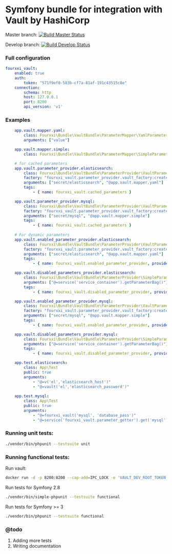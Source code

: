 # Symfony bundle for integration with Vault by HashiCorp 

Master branch: [![Build Master Status](https://travis-ci.org/4xxi/vault-bundle.svg?branch=master)](https://travis-ci.org/4xxi/vault-bundle)

Develop branch: [![Build Develop Status](https://travis-ci.org/4xxi/vault-bundle.svg?branch=develop)](https://travis-ci.org/4xxi/vault-bundle)

### Full configuration
```yaml
fourxxi_vault:
    enabled: true
    auth:
        token: "571f9ef0-583b-cf7a-81af-191c43515c8e"
    connection:
        schema: http
        host: 127.0.0.1
        port: 8200
        api_version: 'v1'
```

### Examples
```yaml
    app.vault.mapper.yaml:
        class: Fourxxi\Bundle\VaultBundle\ParameterMapper\YamlParameterMapper
        arguments: ["value"]

    app.vault.mapper.simple:
        class: Fourxxi\Bundle\VaultBundle\ParameterMapper\SimpleParameterMapper

    # for cached parameters
    app.vault.parameter_provider.elasticsearch:
        class: Fourxxi\Bundle\VaultBundle\ParameterProvider\VaultParameterProvider
        factory: "fourxxi_vault.parameter_provider.vault_factory:create"
        arguments: ["secret/elasticsearch", "@app.vault.mapper.yaml"]
        tags:
            - { name: fourxxi_vault.cached_parameters }

    app.vault.parameter_provider.mysql:
        class: Fourxxi\Bundle\VaultBundle\ParameterProvider\VaultParameterProvider
        factory: "fourxxi_vault.parameter_provider.vault_factory:create"
        arguments: ["secret/mysql", "@app.vault.mapper.simple"]
        tags:
            - { name: fourxxi_vault.cached_parameters }
    
    # For dynamic parameters
    app.vault.enabled_parameter_provider.elasticsearch:
        class: Fourxxi\Bundle\VaultBundle\ParameterProvider\VaultParameterProvider
        factory: "fourxxi_vault.parameter_provider.vault_factory:create"
        arguments: ["secret/elasticsearch", "@app.vault.mapper.yaml"]
        tags:
            - { name: fourxxi_vault.enabled_parameter_provider, provider_name: 'el' }

    app.vault.disabled_parameters_provider.elasticsearch:
        class: Fourxxi\Bundle\VaultBundle\ParameterProvider\SimpleParameterProvider
        arguments: ["@=service('service_container').getParameterBag()"]
        tags:
            - { name: fourxxi_vault.disabled_parameter_provider, provider_name: 'el' }

    app.vault.enabled_parameter_provider.mysql:
        class: Fourxxi\Bundle\VaultBundle\ParameterProvider\VaultParameterProvider
        factory: "fourxxi_vault.parameter_provider.vault_factory:create"
        arguments: ["secret/mysql", "@app.vault.mapper.simple"]
        tags:
            - { name: fourxxi_vault.enabled_parameter_provider, provider_name: 'mysql' }

    app.vault.disabled_parameters_provider.mysql:
        class: Fourxxi\Bundle\VaultBundle\ParameterProvider\SimpleParameterProvider
        arguments: ["@=service('service_container').getParameterBag()"]
        tags:
            - { name: fourxxi_vault.disabled_parameter_provider, provider_name: 'mysql' }

    app.test.elasticsearch:
        class: App\Test
        public: true
        arguments:
            - "@=v('el','elasticsearch_host')"
            - "@=vault('el','elasticsearch_password')"
                        
    app.test.mysql:
        class: App\Test
        public: true
        arguments:
            - "@=fourxxi_vault('mysql', 'database_pass')"
            - "@=service('fourxxi_vault.parameter_getter').get('mysql','database_host')"
```

### Running unit tests:
```bash
./vendor/bin/phpunit --testsuite unit
```

### Running functional tests:

Run vault:
```bash
docker run -d -p 8200:8200 --cap-add=IPC_LOCK -e 'VAULT_DEV_ROOT_TOKEN_ID=f29e2a2f-26ac-a182-b7a9-05be2381e200' vault
```

Run tests for Symfony 2.8
```bash
./vendor/bin/simple-phpunit --testsuite functional
```

Run tests for Symfony >= 3
```bash
./vendor/bin/phpunit --testsuite functional
```

### @todo

1. Adding more tests
2. Writing documentation
